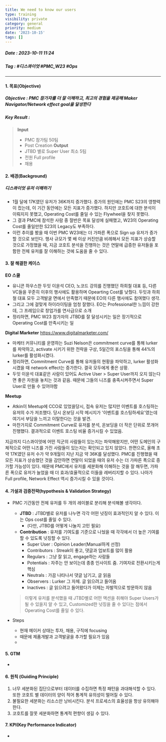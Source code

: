```yaml
---
title: We need to know our users
type: training
visibility: private
category: general
priority: medium
date: '2023-10-15'
tags: []
---
```

##### Date : 2023-10-11 11:24
##### Tag : #디스콰이엇 #PMC_W23 #Ops 
---
#### 1. 목표(Objective)
##### Objective : PMC 참가자를 더 잘 이해하고, 최고의 경험을 제공해 Maker Navigator/Network effect goal을 달성한다
##### Key Result : 
> **Input**
> 	- PMC 참가팀 50팀
> 	- Post Creation
> **Output**
> 	- JTBD 별로 Super User 최소 5팀
> 	- 전원 Full profile
> 	- 채용

#### 2. 배경(Background)
##### 디스콰이엇 유저 이해하기
- 1월 달에 17K였던 유저가 36K까지 증가했다. 증가의 원인에는 PMC S23의 영향력이 컸는데, 이 기간 동안에는 모든 지표가 증가했다. 하지만 코호트에 대한 분석이 이뤄지지 못했고, Operating Cost를 줄일 수 있는 Flywheel을 찾지 못했다.
- 그 결과 PMC에 참석한 사람 중 절반은 목표 달성에 실패했고, W23의 Operating Cost를 줄일만한 S23의 Legacy도 부족하다.
- 이런 추이를 봤을 때 이번 PMC W23에는 더 가파른 폭으로 Sign up 유저가 증가할 것으로 보인다. 행사 규모가 몇 배 이상 커진만큼 비례해서 모든 지표가 상승할 것으로 가정했을 때, 지금 코호트 분석을 진행하는 것은 연말에 급증한 유저들을 포함한 전체 유저를 잘 이해하는 것에 도움을 줄 수 있다.

#### 3. 잘 해결한 케이스
**EO 스쿨**
- 유니콘 하우스한 두잇 이윤석 CEO, 노코드 강의를 진행했던 하희철 대표 등, 다른 VC들을 꾸준히 이후의 행사에도 활용하며 Opearting Cost를 낮췄다. 두잇과 하희철 대표 모두 고객발굴 면에서 만족했기 때문에 EO의 다른 행사에도 참여했다 생각.
- 그리고 그에 걸맞게 하이라이팅을 엄청 잘했다. EO는 Professional한 느낌이 강한데, 그 프레임으로 창업가를 연사급으로 소개
- 정리하면, PMC W23 참가자의 JTBD를 잘 달성시키는 일은 장기적으로 Operating Cost를 만족시키는 일

**Digital Marketer** https://www.digitalmarketer.com/
- 마케터 커뮤니티를 운영하는 Suzi Nelson은 commitment curve를 통해 lurker를 파악하고, activate 시키기 위한 전략을 구상, 5일간의 포스팅을 통해 44%의 lurker를 활성화시켰다. 
- 정리하면, Commitment Curve를 통해 유저들의 현황을 파악하고, lurker 활성화시켰을 때 network effect는 증가한다. 결국 모두에게 좋은 상황.
- 두잇 이윤석 대표같은 사람이 있어도 Active User > Super User까지 오지 않는다면 좋은 자원을 놓치는 것과 같음. 때문에 그들의 니즈를 충족시켜주면서 Super User로 만들 수 있어야함

**Meetup**
- Atkin이 Meetup에 CCO로 있었을당시, 접속 유저는 많지만 이벤트를 호스팅하는 유저의 수가 저조했다. 당시 온보딩 시작 메시지가 '이벤트를 호스팅하세요'였는데 여기서 부담을 느끼고 이탈한다는 것을 발견.
- 마찬가지로 Commitment Curve로 유저를 분석, 온보딩을 더 작은 단위로 쪼개어 진행했다. 결과적으로 이벤트 호스팅 비율 증가시킬 수 있었음.

지금까지 디스콰이엇에 어떤 직군의 사람들이 있는지는 파악해왔지만, 어떤 도메인의 구체적으로 어떤 니즈를 가진 사람들이 있는지는 확인되고 있지 않았다. 한편으로, 올해 초 약 17K였던 유저 수가 약 9개월이 지난 지금 약 36K를 달성했다. PMC를 진행했을 때 모든 지표가 상승했던 것을 감안하면 연말이 되었을 때의 유저 수는 더 가파른 폭으로 증가할 가능성이 있다. 때문에 PMC에서 유저를 세분화해 이해하는 것을 잘 해두면, 가파른 폭으로 유저가 늘었을 때 더 효과/효율적으로 이들을 레버리지할 수 있다.
나아가 Full profile, Network Effect 역시 증가시킬 수 있을 것이다.


#### 4. 가설과 검증전략(hypothesis & Validation Strategy)
- PMC 기간동안 전체 유저를 두 개의 레이블로 분리해 분석해볼 생각이다.
	- **JTBD** : JTBD별로 유저를 나누면 각각 어떤 넛징이 효과적인지 알 수 있다. 이는 Ops cost를 줄일 수 있다.
		- (다만, JTBD를 어떻게 나눌지 고민 필요)
	- **Contribution** : 유저를 기여도를 기준으로 나눴을 때 각각에서 더 높은 기여를 할 수 있도록 넛징할 수 있다. 
		- Super User : Opinion Leader(Manual하게 선정)
		- Contributors : Streak이 좋고, 댓글과 업보트를 많이 활용
		- Regulars : 그냥 잘 읽고, engage하는 사람들
		- Potentials : 자주는 안 보이는데 종종 인사이트 줌. 기여자로 전환시키는게 핵심
		- Neutrals : 가끔 나타나서 댓글 남기고, 글 읽음
		- Observers : Lurker 그 자체. 글 읽으려고 들어옴
		- Inactives : 글 읽으려고 들어왔다가 이제는 자발적으로 방문하지 않음
	> 이렇게 유저를 분석했을 때 JTBD별로 어떤 액션을 취해야 Super Users가 될 수 있을지 알 수 있고, Customized한 넛징을 줄 수 있다는 점에서 Operating Cost를 줄일 수 있다.


- Steps
	- 현재 메이커 상태는 투자, 채용, 구직에 focusing
	- 때문에 제품개발과 고객발굴을 추가할 필요가 있음
	- 


#### 5. GTM
- 
>

#### 6. 원칙 (Guiding Principle)
1. 너무 세분화된 집단으로부터 데이터를 수집하면 특정 패턴을 과대해석할 수 있다. 또한 코호트 별 데이터의 양이 적어 통계적 유의성이 떨어질 수 있다.
2. 불필요한 세분화는 리소스만 낭비시킨다. 분석 프로세스의 효율성을 항상 유의해야한다.
3. 코호트를 잘못 세분화하면 통계적 편향이 생길 수 있다.
> 
#### 7. KPI(Key Performance Indicator)
- 
> 
